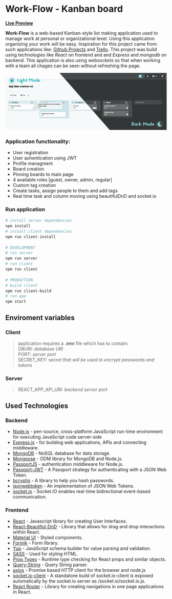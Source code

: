 # Work-Flow - Kanban board

[**Live Preview**](https://workflowtasks.herokuapp.com/)

**Work-Flow** is a web-based Kanban-style list making application used to manage work at personal or organizational level. Using this application organizing your work will be easy. Inspiration for this project came from such applications like: [Github Projects](https://github.com/features/project-management/) and [Trello](https://trello.com/).
This project was build using technologies like *React* on frontend and and *Express* and *mongodb* on backend. This application is also using *websockets* so that when working with a team all chages can be seen without refreshing the page.

![](https://github.com/DaRoTP/Task-Manager_node-react/blob/master/images/application_screenshot.png?raw=true)

### Application functionality:
- User registration
- User auhentication using JWT
- Profile managment
- Board creation
- Pinning boards to main page
- 4 available roles [guest, owner, admin, regular]
- Custom tag creation
- Create tasks, assign people to them and add tags
- Real time task and column moving using beautifulDnD and socket.io


### Run application

```sh
# install server dependencies
npm install
# install client dependencies
npm run client-install

# DEVELOPMENT
# run server
npm run server
# run client
npm run client

# PRODUCTION
# build client
npm run client-build
# run app
npm start
```
## Enviroment variables
### Client
> application requires a **.env** file which has to contain:
<br> DBURI: *database URI*
<br> PORT: *server port*
<br> SECRET_KEY: *secret that will be used to encrypt passwords and tokens*
### Server
> REACT_APP_API_URI: *backend server port*

## Used Technologies
### Backend
* [Node.js](https://nodejs.org) - pen-source, cross-platform JavaScript run-time environment for executing JavaScript code server-side
* [Express.js](https://expressjs.com) - for building web applications, APIs and connecting middleware.
* [MongoDB](https://www.mongodb.com) - NoSQL database for data storage.
* [Mongoose](http://mongoosejs.com/)  - ODM library for MongoDB and Node.js.
* [PassportJS](http://www.passportjs.org/) - authentication middleware for Node.js.
* [Passport-JWT](http://www.passportjs.org/packages/passport-jwt/) - A Passport strategy for authenticating with a JSON Web Token.
* [bcryptjs](https://www.npmjs.com/package/bcrypt) - A library to help you hash passwords.
* [jsonwebtoken](https://www.npmjs.com/package/jsonwebtoken) - An implementation of JSON Web Tokens.
* [socket.io](https://www.npmjs.com/package/socket.io) - Socket.IO enables real-time bidirectional event-based communication.

### Frontend
* [React](https://reactjs.org/) - Javascript library for creating User Interfaces.
* [React-Beautiful-DnD](https://github.com/atlassian/react-beautiful-dnd) - Library that allows for drag and drop interactions within React.
* [Material UI](https://material-ui.com/) - Styled components.
* [Formik](https://formik.org/) - Form library.
* [Yup](https://www.npmjs.com/package/yup) - JavaScript schema builder for value parsing and validation.
* [SASS](https://sass-lang.com/) - Used for styling HTML.
* [Prop Types](https://www.npmjs.com/package/prop-types) - Runtime type checking for React props and similar objects.
* [Query-String](https://www.npmjs.com/package/query-string) - Query String parser.
* [axios](https://github.com/axios/axios) - Promise based HTTP client for the browser and node.js
* [socket.io-client](https://www.npmjs.com/package/socket.io-client) - A standalone build of socket.io-client is exposed automatically by the socket.io server as /socket.io/socket.io.js.
* [React Router](https://reactrouter.com/web/guides/quick-start) - Library for creating navigations in one page applications in React.







